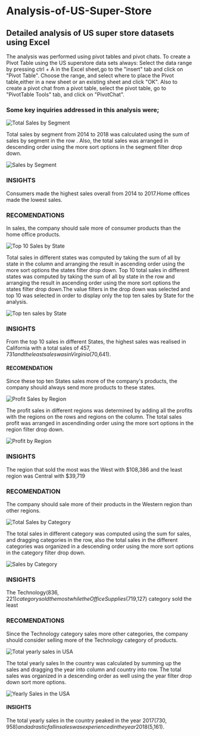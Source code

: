 # Analysis-of-US-Super-Store
## Detailed analysis of US super store datasets using Excel

The analysis was performed using pivot tables and pivot chats.
To create a Pivot Table using the US superstore data sets always:
Select the data range by pressing ctrl + A in the Excel sheet,go to the "insert" tab and click on "Pivot Table". Choose the range, and select where to place the Pivot table,either in a new sheet or an existing sheet and click "OK".
Also to create a pivot chat from a pivot table, select the pivot table, go to "PivotTable Tools" tab, and click on "PivotChat".

### Some key inquiries addressed in this analysis were;

 ![Total Sales by Segment](https://github.com/Narin0909/Analysis-of-US-Super-Store/assets/147630963/386bc0de-1e20-43d9-a429-7720dde70ce0)

Total sales by segment from 2014 to 2018 was calculated using the sum of sales by segment in the row . Also, the total sales was arranged in descending order using the more sort options in the segment filter drop down.

![Sales by Segment](https://github.com/Narin0909/Analysis-of-US-Super-Store/assets/147630963/443d2afb-8d3e-4352-9006-71d53097da94)
### INSIGHTS
Consumers made the highest sales overall from 2014 to 2017.Home offices made the lowest sales. 
### RECOMENDATIONS
In sales, the company should sale more of consumer products than the home office products.


![Top 10 Sales by State](https://github.com/Narin0909/Analysis-of-US-Super-Store/assets/147630963/7d6bbfb5-b178-4a50-a830-e554ac056ecc)

Total sales in different states was computed by taking the sum of all by state in the column and arranging the result in ascending order using the more sort options the states filter drop down. Top 10 total sales in different states was computed by taking the sum of all by state in the row and arranging the result in ascending order using the more sort options the states filter drop down.The value filters in the drop down was selected and top 10 was selected in order to display only the top ten sales by State for the analysis.

![Top ten sales by State](https://github.com/Narin0909/Analysis-of-US-Super-Store/assets/147630963/8fd1d02d-8ccf-4179-830e-6434cde01190)
### INSIGHTS
From the top 10 sales in different States, the highest sales was realised in California with a total sales of $457,731 and the least sales was in Virginia($70,641).
#### RECOMENDATION
Since these top ten States sales more of the company's products, the company should always send more products to these states.


 ![Profit Sales by Region](https://github.com/Narin0909/Analysis-of-US-Super-Store/assets/147630963/54f2d626-7b14-4ab3-b6f9-805980c2198c)

 The profit sales in different regions was determined by adding all the  profits with the regions on the rows  and regions on the column. The total sales profit was arranged in ascendinding order using the more sort options in the region filter drop down.

![Profit by Region](https://github.com/Narin0909/Analysis-of-US-Super-Store/assets/147630963/a32f6d12-920c-49b4-88d5-a0701345cb0d)
### INSIGHTS
The region that sold the most was the West with $108,386 and the least region was Central with $39,719
### RECOMENDATION
The company should sale more of their products in the Western region than other regions.


![Total Sales by Category](https://github.com/Narin0909/Analysis-of-US-Super-Store/assets/147630963/3018be5e-779c-4483-a30b-96699c36215e)

The total sales in different category  was computed using the sum for sales, and dragging  categories in the row, also the total sales in the different categories was organized in a descending order using the more sort options in the category filter drop down. 

![Sales by Category](https://github.com/Narin0909/Analysis-of-US-Super-Store/assets/147630963/a0c728aa-2591-4b6a-936c-72758aee5315)
### INSIGHTS
The Technology($836,221) category sold the most while the Office Supplies($719,127) category sold the least
### RECOMENDATIONS
Since the Technology category sales more other categories, the company should consider selling more of the Technology category of products.


![Total yearly sales in USA](https://github.com/Narin0909/Analysis-of-US-Super-Store/assets/147630963/cb683a98-e1cc-4fba-9b4b-0d6b673c6240)

The total yearly sales In the country was calculated by summing up the sales and dragging the year into column and country into row. The total sales was organized in a descending order as well using the year filter drop down sort more options.

![Yearly Sales in the USA](https://github.com/Narin0909/Analysis-of-US-Super-Store/assets/147630963/ac75252d-8201-4d31-a36d-f44f1b719e13)
#### INSIGHTS
The total yearly sales in the country peaked in the year 2017($730,958) and a drastic fall in sales was experienced in the year 2018($5,161).



























